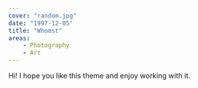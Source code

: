 ```yaml
---
cover: "random.jpg"
date: "1997-12-05"
title: "Whomst"
areas:
    - Photography
    - Art
---
```


Hi! I hope you like this theme and enjoy working with it.